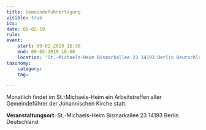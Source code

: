 ```yaml
---
title: Gemeindeführertagung
visible: true
ics: 
date: 09-02-19
rule: 
event:
	start: 09-02-2019 15:30
	end: 09-02-2019 18:00
	location: 'St.-Michaels-Heim Bismarkallee 23 14193 Berlin Deutschland'
taxonomy:
	category: 
	tag: 

---
```

Monatlich findet im St.-Michaels-Heim ein Arbeitstreffen aller Gemeindeführer der Johannischen Kirche statt.


**Veranstaltungsort:** St.-Michaels-Heim
Bismarkallee 23
14193 Berlin
Deutschland


